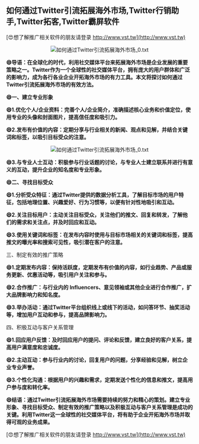 ## **如何通过Twitter引流拓展海外市场,Twitter行销助手,Twitter拓客,Twitter霸屏软件**

[😍想了解推广相关软件的朋友请登录 http://www.vst.tw](http://www.vst.tw)

 <center><img src="https://vst.tw/MP4/tuiguang/png/5.png" alt="如何通过Twitter引流拓展海外市场_0.txt"></center>

**😄导语：在全球化的时代，利用社交媒体平台来拓展海外市场是企业发展的重要策略之一。Twitter作为一个全球性的社交媒体平台，拥有庞大的用户群体和广泛的影响力，成为各行各业企业开拓海外市场的有力工具。本文将探讨如何通过Twitter引流拓展海外市场的有效方法。**

**😄一、建立专业形象**

**😄1.优化个人/企业资料：完善个人/企业简介，准确描述核心业务和价值定位，使用专业的头像和封面图片，提高信任度和吸引力。**

**😄2.发布有价值的内容：定期分享与行业相关的新闻、观点和见解，并结合关键词和标签，以吸引目标受众的注意。**

 <center><img src="https://vst.tw/MP4/tuiguang/png/8.png" alt="如何通过Twitter引流拓展海外市场_0.txt"></center>

**😄3.与专业人士互动：积极参与行业话题的讨论，与专业人士建立联系并进行有意义的互动，提升企业的知名度和专业形象。**

**😄二、寻找目标受众**

**😄1.分析受众特征：通过Twitter提供的数据分析工具，了解目标市场的用户特征，包括地理位置、兴趣爱好、行为习惯等，以便有针对性地吸引和互动。**

**😄2.关注目标用户：主动关注目标受众，关注他们的推文、回复和转发，了解他们的需求和关注点，并及时回应和互动。**

**😄3.使用关键词和标签：在发布内容时使用与目标市场相关的关键词和标签，提高推文的曝光率和搜索可见性，吸引潜在客户的注意。**

三、制定有效的推广策略

**😄1.定期发布内容：保持活跃度，定期发布有价值的内容，如行业趋势、产品或服务更新、优惠活动等，吸引用户关注和参与。**

**😄2.合作推广：与行业内的 Influencers、意见领袖或其他企业进行合作推广，扩大品牌影响力和知名度。**

**😄3.举办活动：通过Twitter平台组织线上或线下的活动，如问答环节、抽奖活动等，增加用户互动和参与，提高品牌影响力。**

四、积极互动与客户关系管理

**😄1.回应用户反馈：及时回应用户的提问、评论和反馈，建立良好的客户关系，提高用户满意度和忠诚度。**

**😄2.主动互动：参与行业内的讨论，回复用户的问题，分享经验和见解，树立企业专业声誉。**

**😄3.个性化沟通：根据用户的兴趣和需求，定期发送个性化的信息和推文，提高用户参与度和转化率。**

**😄结语：通过Twitter引流拓展海外市场需要持续的努力和精心的策划。建立专业形象、寻找目标受众、制定有效的推广策略以及积极互动与客户关系管理是成功的关键。利用Twitter这一全球性的社交媒体平台，将有助于企业开拓海外市场并取得可观的业务成果。**

[😍想了解推广相关软件的朋友请登录 http://www.vst.tw](http://www.vst.tw)



